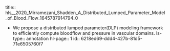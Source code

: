 title:: hls__2020_Mirramezani_Shadden_A_Distributed_Lumped_Parameter_Model_of_Blood_Flow_1645787914794_0

- We  propose  a  distributed  lumped  parameter(DLP) modeling framework to efficiently compute bloodflow and pressure in vascular domains.
  ls-type:: annotation
  hl-page:: 1
  id:: 6218ed69-ddd4-427b-81d5-71e6505760f7